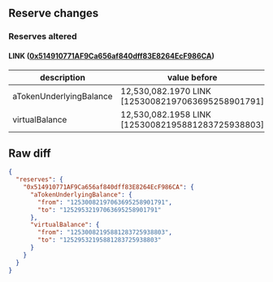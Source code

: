 ## Reserve changes

### Reserves altered

#### LINK ([0x514910771AF9Ca656af840dff83E8264EcF986CA](https://etherscan.io/address/0x514910771AF9Ca656af840dff83E8264EcF986CA))

| description | value before | value after |
| --- | --- | --- |
| aTokenUnderlyingBalance | 12,530,082.1970 LINK [12530082197063695258901791] | 12,529,532.1970 LINK [12529532197063695258901791] |
| virtualBalance | 12,530,082.1958 LINK [12530082195881283725938803] | 12,529,532.1958 LINK [12529532195881283725938803] |


## Raw diff

```json
{
  "reserves": {
    "0x514910771AF9Ca656af840dff83E8264EcF986CA": {
      "aTokenUnderlyingBalance": {
        "from": "12530082197063695258901791",
        "to": "12529532197063695258901791"
      },
      "virtualBalance": {
        "from": "12530082195881283725938803",
        "to": "12529532195881283725938803"
      }
    }
  }
}
```